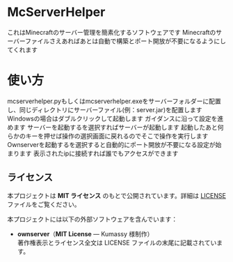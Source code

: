# McServerHelper
これはMinecraftのサーバー管理を簡素化するソフトウェアです
Minecraftのサーバーファイルさえあればあとは自動で構築とポート開放が不要になるようにしてくれます

# 使い方
mcserverhelper.pyもしくはmcserverhelper.exeをサーバーフォルダーに配置し、同じディレクトリにサーバーファイル(例：server.jar)を配置します
Windowsの場合はダブルクリックして起動します
ガイダンスに沿って設定を進めます
サーバーを起動するを選択すればサーバーが起動します
起動したあと何らかのキーを押せば操作の選択画面に戻れるのでそこで操作を実行します
Ownserverを起動するを選択すると自動的にポート開放が不要になる設定が始まります
表示されたipに接続すれば誰でもアクセスができます

## ライセンス

本プロジェクトは **MIT ライセンス** のもとで公開されています。詳細は [LICENSE](./LICENSE) ファイルをご覧ください。

本プロジェクトには以下の外部ソフトウェアを含んでいます：

- **ownserver**（**MIT License** — Kumassy 様制作）  
  著作権表示とライセンス全文は LICENSE ファイルの末尾に記載されています。
